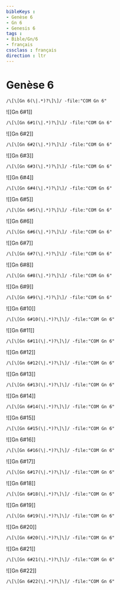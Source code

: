 ```yaml
---
bibleKeys : 
- Genèse 6
- Gn 6
- Genesis 6
tags : 
- Bible/Gn/6
- français
cssclass : français
direction : ltr
---
```


# Genèse 6

```query
/\[\[Gn 6(\|.*)?\]\]/ -file:"COM Gn 6"
```



![[Gn 6#1]]

```query
/\[\[Gn 6#1(\|.*)?\]\]/ -file:"COM Gn 6"
```

![[Gn 6#2]]

```query
/\[\[Gn 6#2(\|.*)?\]\]/ -file:"COM Gn 6"
```

![[Gn 6#3]]

```query
/\[\[Gn 6#3(\|.*)?\]\]/ -file:"COM Gn 6"
```

![[Gn 6#4]]

```query
/\[\[Gn 6#4(\|.*)?\]\]/ -file:"COM Gn 6"
```

![[Gn 6#5]]

```query
/\[\[Gn 6#5(\|.*)?\]\]/ -file:"COM Gn 6"
```

![[Gn 6#6]]

```query
/\[\[Gn 6#6(\|.*)?\]\]/ -file:"COM Gn 6"
```

![[Gn 6#7]]

```query
/\[\[Gn 6#7(\|.*)?\]\]/ -file:"COM Gn 6"
```

![[Gn 6#8]]

```query
/\[\[Gn 6#8(\|.*)?\]\]/ -file:"COM Gn 6"
```

![[Gn 6#9]]

```query
/\[\[Gn 6#9(\|.*)?\]\]/ -file:"COM Gn 6"
```

![[Gn 6#10]]

```query
/\[\[Gn 6#10(\|.*)?\]\]/ -file:"COM Gn 6"
```

![[Gn 6#11]]

```query
/\[\[Gn 6#11(\|.*)?\]\]/ -file:"COM Gn 6"
```

![[Gn 6#12]]

```query
/\[\[Gn 6#12(\|.*)?\]\]/ -file:"COM Gn 6"
```

![[Gn 6#13]]

```query
/\[\[Gn 6#13(\|.*)?\]\]/ -file:"COM Gn 6"
```

![[Gn 6#14]]

```query
/\[\[Gn 6#14(\|.*)?\]\]/ -file:"COM Gn 6"
```

![[Gn 6#15]]

```query
/\[\[Gn 6#15(\|.*)?\]\]/ -file:"COM Gn 6"
```

![[Gn 6#16]]

```query
/\[\[Gn 6#16(\|.*)?\]\]/ -file:"COM Gn 6"
```

![[Gn 6#17]]

```query
/\[\[Gn 6#17(\|.*)?\]\]/ -file:"COM Gn 6"
```

![[Gn 6#18]]

```query
/\[\[Gn 6#18(\|.*)?\]\]/ -file:"COM Gn 6"
```

![[Gn 6#19]]

```query
/\[\[Gn 6#19(\|.*)?\]\]/ -file:"COM Gn 6"
```

![[Gn 6#20]]

```query
/\[\[Gn 6#20(\|.*)?\]\]/ -file:"COM Gn 6"
```

![[Gn 6#21]]

```query
/\[\[Gn 6#21(\|.*)?\]\]/ -file:"COM Gn 6"
```

![[Gn 6#22]]

```query
/\[\[Gn 6#22(\|.*)?\]\]/ -file:"COM Gn 6"
```

